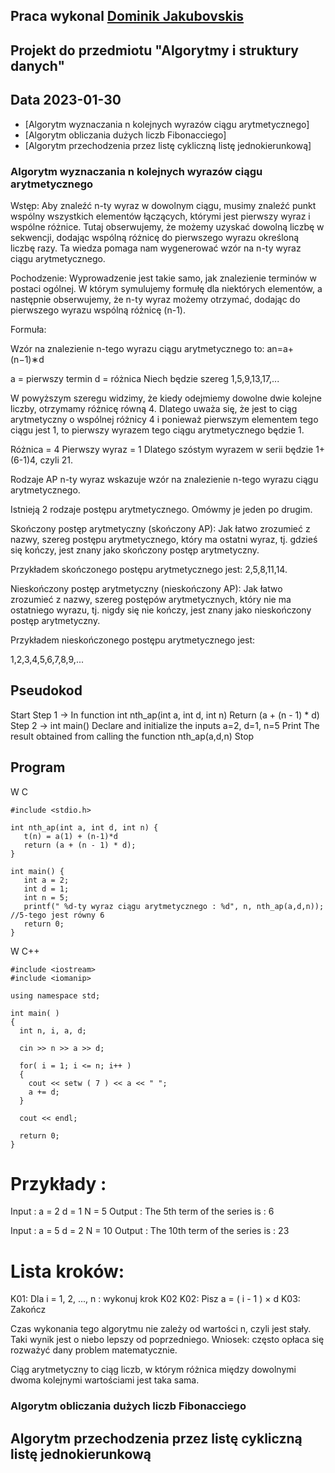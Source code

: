 ## Praca wykonal [Dominik Jakubovskis](https://github.com/dom4ix/)

## Projekt do przedmiotu "Algorytmy i struktury danych"

## Data 2023-01-30

- [Algorytm wyznaczania n kolejnych wyrazów ciągu arytmetycznego]
- [Algorytm obliczania dużych liczb Fibonacciego]
- [Algorytm przechodzenia przez listę cykliczną listę jednokierunkową]

### Algorytm wyznaczania n kolejnych wyrazów ciągu arytmetycznego

Wstęp:
Aby znaleźć n-ty wyraz w dowolnym ciągu, musimy znaleźć punkt wspólny wszystkich elementów łączących, którymi jest pierwszy wyraz i wspólne różnice. Tutaj obserwujemy, że możemy uzyskać dowolną liczbę w sekwencji, dodając wspólną różnicę do pierwszego wyrazu określoną liczbę razy. Ta wiedza pomaga nam wygenerować wzór na n-ty wyraz ciągu arytmetycznego.

Pochodzenie:
Wyprowadzenie jest takie samo, jak znalezienie terminów w postaci ogólnej. W którym symulujemy formułę dla niektórych elementów, a następnie obserwujemy, że n-ty wyraz możemy otrzymać, dodając do pierwszego wyrazu wspólną różnicę (n-1).

Formuła:

Wzór na znalezienie n-tego wyrazu ciągu arytmetycznego to:   an=a+(n−1)∗d

a = pierwszy termin
d = różnica
Niech będzie szereg 1,5,9,13,17,...

W powyższym szeregu widzimy, że kiedy odejmiemy dowolne dwie kolejne liczby, otrzymamy różnicę równą 4. Dlatego uważa się, że jest to ciąg arytmetyczny o wspólnej różnicy 4 i ponieważ pierwszym elementem tego ciągu jest 1, to pierwszy wyrazem tego ciągu arytmetycznego będzie 1.

Różnica = 4 Pierwszy wyraz = 1 Dlatego szóstym wyrazem w serii będzie 1+(6-1)4, czyli 21.

Rodzaje AP
n-ty wyraz wskazuje wzór na znalezienie n-tego wyrazu ciągu arytmetycznego.

Istnieją 2 rodzaje postępu arytmetycznego. Omówmy je jeden po drugim.

Skończony postęp arytmetyczny (skończony AP):
Jak łatwo zrozumieć z nazwy, szereg postępu arytmetycznego, który ma ostatni wyraz, tj. gdzieś się kończy, jest znany jako skończony postęp arytmetyczny.

Przykładem skończonego postępu arytmetycznego jest:
2,5,8,11,14.

Nieskończony postęp arytmetyczny (nieskończony AP):
Jak łatwo zrozumieć z nazwy, szereg postępów arytmetycznych, który nie ma ostatniego wyrazu, tj. nigdy się nie kończy, jest znany jako nieskończony postęp arytmetyczny.

Przykładem nieskończonego postępu arytmetycznego jest:

1,2,3,4,5,6,7,8,9,...

## Pseudokod

Start
   Step 1 -> In function int nth_ap(int a, int d, int n)
      Return (a + (n - 1) * d)
   Step 2 -> int main()
      Declare and initialize the inputs a=2, d=1, n=5
      Print The result obtained from calling the function nth_ap(a,d,n)
Stop

## Program
W C
```
#include <stdio.h>

int nth_ap(int a, int d, int n) {
   t(n) = a(1) + (n-1)*d
   return (a + (n - 1) * d);
}

int main() {
   int a = 2;
   int d = 1;
   int n = 5;
   printf(" %d-ty wyraz ciągu arytmetycznego : %d", n, nth_ap(a,d,n)); //5-tego jest równy 6
   return 0;
}
```

W C++
```
#include <iostream>
#include <iomanip>

using namespace std;

int main( )
{
  int n, i, a, d;

  cin >> n >> a >> d;

  for( i = 1; i <= n; i++ )
  {
    cout << setw ( 7 ) << a << " ";
    a += d;
  }
 
  cout << endl;

  return 0;
} 
```


# Przykłady : 
 

Input : a = 2 d = 1 N = 5
Output :
The 5th term of the series is : 6

Input : a = 5 d = 2 N = 10
Output :
The 10th term of the series is : 23


# Lista kroków:

K01:	Dla i  = 1, 2, ..., n :
wykonuj krok K02 
K02:	    Pisz a  = ( i  - 1 ) × d
K03:	Zakończ

Czas wykonania tego algorytmu nie zależy od wartości n, czyli jest stały. Taki wynik jest o niebo lepszy od poprzedniego. Wniosek: często opłaca się rozważyć dany problem matematycznie.

Ciąg arytmetyczny to ciąg liczb, w którym różnica między dowolnymi dwoma kolejnymi wartościami jest taka sama.


### Algorytm obliczania dużych liczb Fibonacciego












## Algorytm przechodzenia przez listę cykliczną listę jednokierunkową








